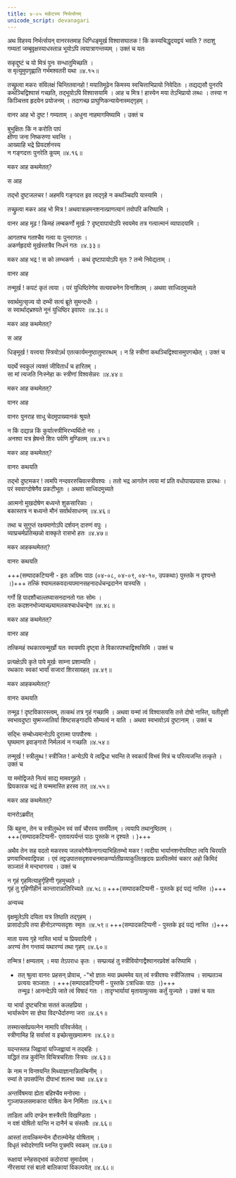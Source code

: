 ```yaml
---
title: ४-०५ मर्कटस्य निर्भर्त्सनम्
unicode_script: devanagari
---
```


अथ विहस्य निर्भर्त्सयन् वानरस्तमाह धिग्धिङ्मूर्ख विश्वासघातक ! किं कस्यचिद्धृदयद्वयं भवति ? तदाशु गम्यतां जम्बूवृक्षस्याधस्तान्न भूयोऽपि त्वयात्रागन्तव्यम् । उक्तं च यतः

सकृद्दुष्टं च यो मित्रं पुनः सन्धातुमिच्छति ।  
स मृत्युमुपगृह्णाति गर्भमश्वतरी यथा ॥४.१५॥

तच्छ्रुत्वा मकरः संविलक्षं चिन्तितवानहो ! मयातिमूढेन किमस्य स्वचित्ताभिप्रायो निवेदितः । तद्यद्यसौ पुनरपि कथञ्चिद्विश्वासं गच्छति, तद्भूयोऽपि विश्वासयामि । आह च मित्र ! हास्येन मया तेऽभिप्रायो लब्धः । तस्या न किञ्चित्तव हृदयेन प्रयोजनम् । तदागच्छ प्राघुणिकन्यायेनास्मद्गृहम् ।  

वानर आह भो दुष्ट ! गम्यताम् । अधुना नाहमागमिष्यामि । उक्तं च

बुभुक्षितः किं न करोति पापं  
क्षीणा जना निष्करुणा भवन्ति ।  
आख्याहि भद्रे प्रियदर्शनस्य  
न गङ्गदत्तः पुनरेति कूपम् ॥४.१६॥

मकर आह कथमेतत्?

स आह

<div class="js_include" url="../../upakathAH/04-01_gangadattapriyadarshanakathA/"  newLevelForH1="3" includeTitle="true"> </div>

तद्भो दुष्टजलचर ! अहमपि गङ्गदत्त इव त्वद्गृहे न कथञ्चिदपि यास्यामि ।  

तच्छ्रुत्वा मकर आह भो मित्र ! अथवात्राहमनशनात्प्राणत्यागं तवोपरि करिष्यामि ।  

वानर आह मूढ ! किमहं लम्बकर्णो मूर्खः ? दृष्ट्वापायोऽपि स्वयमेव तत्र गत्वात्मानं व्यापादयामि ।  

आगतश्च गतश्चैव गत्वा यः पुनरागतः ।  
अकर्णहृदयो मूर्खस्तत्रैव निधनं गतः ॥४.३३॥

मकर आह भद्र ! स को लम्भकर्णः । कथं दृष्टापायोऽपि मृतः ? तन्मे निवेद्यताम् ।

वानर आह

<div class="js_include" url="../../upakathAH/04-02_karAlakEsarakathA/"  newLevelForH1="3" includeTitle="true"> </div>

तन्मूर्ख ! कपटं कृतं त्वया । परं युधिष्ठिरेणेव सत्यवचनेन विनाशितम् । अथवा साध्विदमुच्यते

स्वार्थमुत्सृज्य यो दम्भी सत्यं ब्रूते सुमन्दधीः ।  
स स्वार्थाद्भ्रश्यते नूनं युधिष्ठिर इवापरः ॥४.३८॥

मकर आह कथमेतत्?

स आह

<div class="js_include" url="../../upakathAH/04-03_yudhiShThirAkhyakumbhakArakathA/"  newLevelForH1="3" includeTitle="true"> </div>

धिङ्मूर्ख ! यत्त्वया स्त्रियोऽर्थ एतत्कार्यमनुष्ठातुमारब्धम् । न हि स्त्रीणां कथञ्चिद्विश्वासमुपगच्छेत् । उक्तं च

यदर्थे स्वकुलं त्यक्तं जीवितार्धं च हारितम् ।  
सा मां त्यजति निःस्नेहा कः स्त्रीणां विश्वसेन्नरः ॥४.४४॥

मकर आह कथमेतत्?

वानर आह

<div class="js_include" url="../../upakathAH/04-05_brAhmaNakathA/"  newLevelForH1="3" includeTitle="true"> </div>

वानरः पुनराह साधु चेदमुपाख्यानकं श्रूयते

न किं दद्यान्न किं कुर्यात्स्त्रीभिरभ्यर्थितो नरः ।  
अनश्वा यत्र ह्रेषन्ते शिरः पर्वणि मुण्डितम् ॥४.४५॥

मकर आह कथमेतत्?

वानरः कथयति

<div class="js_include" url="../../upakathAH/04-06_nandavararuchikathA/"  newLevelForH1="3" includeTitle="true"> </div>

तद्भो दुष्टमकर ! त्वमपि नन्दवररुचिवत्स्त्रीवश्यः । ततो भद्र आगतेन त्वया मां प्रति वधोपायप्रयासः प्रारब्धः । परं स्ववाग्दोषेणैव प्रकटीभूतः । अथवा साध्विदमुच्यते

आत्मनो मुखदोषेण बध्यन्ते शुकसारिकाः ।  
बकास्तत्र न बध्यन्ते मौनं सर्वार्थसाधनम् ॥४.४६॥

तथा च
सुगुप्तं रक्ष्यमाणोऽपि दर्शयन् दारुणं वपुः ।  
व्याघ्रचर्मप्रतिच्छन्नो वाक्कृते रासभो हतः ॥४.४७॥

मकर आहकथमेतत्?

वानरः कथयति

<div class="js_include" url="../../upakathAH/04-07_shuddhapaTanAmarajakakathA/"  newLevelForH1="3" includeTitle="true"> </div>


+++(सम्पादकटिप्पनी - इतः अग्रिमः पाठः (०४-०८, ०४-०९, ०४-१०, उपकथाः) पुस्तके न दृश्यन्ते ।)+++
तत्किं श्यामलकवदत्यपमानसहनादर्धचन्द्रदानेन यास्यसि ।  

गर्गो हि पादशौचाल्लघ्वासनदानतो गतः सोमः ।  
दत्तः कदशनभोज्याच्छ्यामलकश्चार्धचन्द्रेण ॥४.४८॥

मकर आह कथमेतत्?

वानर आह

<div class="js_include" url="../../upakathAH/04-08_bhAnDapatikathA/"  newLevelForH1="3" includeTitle="true"> </div>

तत्किमहं रथकारवन्मूर्खो यतः स्वयमपि दृष्ट्वा ते विकारपश्चाद्विश्वसिमि । उक्तं च

प्रत्यक्षेऽपि कृते पापे मूर्खः साम्ना प्रशाम्यति ।  
रथकारः स्वकां भार्यां सजारां शिरसावहत् ॥४.४९॥

मकर आहकथमेतत्?

वानरः कथयति

<div class="js_include" url="../../upakathAH/04-09_rathakArakathA/"  newLevelForH1="3" includeTitle="true"> </div>

तन्मूढ ! दृष्टविकारस्त्वम्, तत्कथं तत्र गृहं गच्छामि । अथवा यन्मां त्वं विश्वासयसि तत्ते दोषो नास्ति, यतीदृशी स्वभावदुष्टा युष्मज्जातिर्या शिष्टसङ्गादपि सौम्यत्वं न याति । अथवा स्वभावोऽयं दुष्टानाम् । उक्तं च

सद्भिः सम्बोध्यमानोऽपि दुरात्मा पापपौरुषः ।  
घृष्यमाण इवाङ्गारो निर्मलत्वं न गच्छति ॥४.५४॥

तन्मूर्ख ! स्त्रीलुब्ध ! स्त्रीजित ! अन्येऽपि ये त्वद्विधा भवन्ति ते स्वकार्यं विभवं मित्रं च परित्यजन्ति तत्कृते । उक्तं च

या ममोद्विजते नित्यं साद्य मामवगूहते ।  
प्रियकारक भद्रं ते यन्ममास्ति हरस्व तत् ॥४.५५॥

मकर आह कथमेतत्?

वानरोऽब्रवीत्

<div class="js_include" url="../../upakathAH/04-10_kAmAturakathA/"  newLevelForH1="3" includeTitle="true"> </div>

किं बहुना, तेन च स्त्रीलुब्धेन स्वं सर्वं चौरस्य समर्पितम् । त्वयापि तथानुष्ठितम् ।  
+++(सम्पादकटिप्पनी- एतावत्पर्यन्तं पाठः पुस्तके न दृश्यते । )+++


अथैव तेन सह वदतो मकरस्य जलचरेणैकेनागत्याभिहितम्भो मकर ! त्वदीया भार्यानशनोपविष्टा त्वयि चिरयति प्रणयाभिभवाद्विपन्ना । एवं तद्वज्रपातसदृशवचनमाकर्ण्यातीव्रव्याकुलितहृदयः प्रलपितमेवं चकार अहो किमिदं सञ्जातं मे मन्दभागस्य । उक्तं च

न गृहं गृहमित्याहुर्गृहिणी गृहमुच्यते ।  
गृहं तु गृहिणीहीनं कान्तारान्नातिरिच्यते ॥४.५८॥ +++(सम्पादकटिप्पनी - पुस्तके इदं पद्यं नास्ति ।)+++

अन्यच्च

वृक्षमूलेऽपि दयिता यत्र तिष्ठति तद्गृहम् ।  
प्रासादोऽपि तया हीनोऽरण्यसदृशः स्मृतः ॥४.५९॥  +++(सम्पादकटिप्पनी - पुस्तके इदं पद्यं नास्ति ।)+++

माता यस्य गृहे नास्ति भार्या च प्रियवादिनी ।  
अरण्यं तेन गन्तव्यं यथारण्यं तथा गृहम् ॥४.६०॥

तन्मित्र ! क्षम्यताम् । मया तेऽपराधः कृतः । सम्प्रत्यहं तु स्त्रीवियोगाद्वैश्वानरप्रवेशं करिष्यामि ।  
  - तत् श्रुत्वा वानरः प्रहसन् प्रोवाच, -"भो ज्ञातः मया प्रथममेव यत् त्वं स्त्रीवश्यः स्त्रीजितश्च । साम्प्रतञ्च प्रत्ययः सञ्जातः । +++(सम्पादकटिप्पनी - पुस्तके ऽत्राधिकः पाठः ।)+++  
तन्मूढ ! आनन्देऽपि जाते त्वं विषादं गतः । तादृग्भार्यायां मृतायामुत्सवः कर्तुं युज्यते । उक्तं च यतः

या भार्या दुष्टचरित्रा सततं कलहप्रिया ।  
भार्यारूपेण सा ज्ञेया विदग्धैर्दारुणा जरा ॥४.६१॥

तस्मात्सर्वप्रयत्नेन नामापि परिवर्जयेत् ।  
स्त्रीणामिह हि सर्वासां य इच्छेत्सुखमात्मनः ॥४.६२॥

यदन्तस्तन्न जिह्वायां यज्जिह्वायां न तद्बहिः ।  
यद्धितं तन्न कुर्वन्ति विचित्रचरिताः स्त्रियः ॥४.६३॥

के नाम न विनश्यन्ति मिथ्याज्ञानान्नितम्बिनीम् ।  
रम्यां ते उपसर्पन्ति दीपाभां शलभा यथा ॥४.६४॥

अन्तर्विषमया ह्येता बहिश्चैव मनोरमाः ।  
गुञ्जाफलसमाकारा योषितः केन निर्मिताः ॥४.६५॥

ताडिता अपि दण्डेन शस्त्रैरपि विखण्डिताः ।  
न वशं योषितो यान्ति न दानैर्न च संस्तवैः ॥४.६६॥

आस्तां तावत्किमन्येन दौरात्म्येनेह योषिताम् ।  
विधृतं स्वोदरेणापि घ्नन्ति पुत्रमपि स्वकम् ॥४.६७॥

रूक्षायां स्नेहसद्भावं कठोरायां सुमार्दवम् ।  
नीरसायां रसं बालो बालिकायां विकल्पयेत् ॥४.६८॥  
